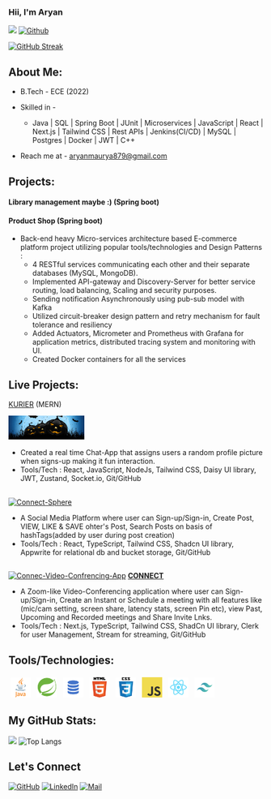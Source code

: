 <link href="https://fonts.googleapis.com/css2?family=Material+Icons" rel="stylesheet">

### Hii, I'm Aryan  
  
![](https://visitor-badge.laobi.icu/badge?page_id=Aryan-1121.Aryan-1121)       [![Github](https://img.shields.io/github/followers/Aryan-1121?label=Follow&style=social)](https://github.com/Aryan-1121)

[![GitHub Streak](https://streak-stats.demolab.com?user=Aryan-1121&theme=github-dark&border_radius=20&date_format=j%20M%5B%20Y%5D&card_width=600&card_height=220)](https://git.io/streak-stats)

##  About Me:

- B.Tech -  ECE (2022)
- Skilled in -
  - Java | SQL | Spring Boot | JUnit | Microservices | JavaScript | React | Next.js | Tailwind CSS | Rest APIs | Jenkins(CI/CD) | MySQL | Postgres | Docker |  JWT | C++
 
    
- Reach me at - aryanmaurya879@gmail.com

###
##  Projects:

#### Library management maybe :) (Spring boot)






#### Product Shop (Spring boot)
- Back-end heavy Micro-services architecture based E-commerce platform project utilizing popular tools/technologies and Design Patterns :
   - 4 RESTful services communicating each other and their separate databases (MySQL, MongoDB).
   - Implemented API-gateway and Discovery-Server for better service routing, load balancing, Scaling and security purposes.
   -  Sending notification Asynchronously using pub-sub model with Kafka
   -  Utilized circuit-breaker design pattern and retry mechanism for fault tolerance and resiliency
   -  Added Actuators, Micrometer and Prometheus with Grafana for application metrics, distributed tracing system and monitoring with UI.
   -  Created Docker containers for all the services 

###
##  Live Projects:


[KURIER](https://kurier-msh1.onrender.com)  (MERN)

<a href="https://kurier-msh1.onrender.com"  >
	<img src="https://github.com/Aryan-1121/Aryan-1121/blob/main/hbtrimmed.jpg" alt="Kurier pumpkin image" width="150"/> 
</a>

- Created a real time Chat-App that assigns users a random profile picture when signs-up making it fun interaction. 
- Tools/Tech : React, JavaScript, NodeJs, Tailwind CSS, Daisy UI library, JWT, Zustand, Socket.io, Git/GitHub


##



<a href="https://connect-sphere-nine.vercel.app"><img src="https://connect-sphere-nine.vercel.app/assets/images/connect-logo.png" alt="Connect-Sphere" width="200"/></a>

- A Social Media Platform where user can Sign-up/Sign-in, Create Post,  VIEW, LIKE & SAVE ohter's Post, Search Posts on basis of hashTags(added by user during post creation)
- Tools/Tech : React, TypeScript, Tailwind CSS, Shadcn UI library, Appwrite for relational db and bucket storage, Git/GitHub


##


[![Connec-Video-Confrencing-App](https://connect-six-tan.vercel.app/_next/image?url=%2Ficons%2FappLogo.png&w=64&q=75)](https://connect-six-tan.vercel.app) [**CONNECT**](https://connect-six-tan.vercel.app)

- A Zoom-like Video-Conferencing application where user can Sign-up/Sign-in, Create an Instant or Schedule a meeting with all features like (mic/cam setting, screen share, latency stats, screen Pin etc), view Past, Upcoming and Recorded meetings and Share Invite Lnks.  
- Tools/Tech : Next.js, TypeScript, Tailwind CSS, ShadCn UI library, Clerk for user Management, Stream for streaming, Git/GitHub




##  Tools/Technologies:
<p align="left">
  <img src="https://raw.githubusercontent.com/github/explore/80688e429a7d4ef2fca1e82350fe8e3517d3494d/topics/java/java.png" alt="JAVA" height="40" style="vertical-align:top; margin:4px">
  <img src="https://raw.githubusercontent.com/github/explore/80688e429a7d4ef2fca1e82350fe8e3517d3494d/topics/spring-boot/spring-boot.png" alt="HTML" height="40" style="vertical-align:top; margin:4px">
  <img src="https://raw.githubusercontent.com/github/explore/80688e429a7d4ef2fca1e82350fe8e3517d3494d/topics/sql/sql.png" alt="SQL" height="40" style="vertical-align:top; margin:4px">
<img src="https://raw.githubusercontent.com/github/explore/80688e429a7d4ef2fca1e82350fe8e3517d3494d/topics/html/html.png" alt="HTML" height="40" style="vertical-align:top; margin:4px">
  <img src="https://raw.githubusercontent.com/github/explore/80688e429a7d4ef2fca1e82350fe8e3517d3494d/topics/css/css.png" alt="CSS" height="40" style="vertical-align:top; margin:4px">
	<img src="https://raw.githubusercontent.com/github/explore/80688e429a7d4ef2fca1e82350fe8e3517d3494d/topics/javascript/javascript.png" alt="Javascript" height="40" style="vertical-align:top; margin:4px">
	  <img src="https://raw.githubusercontent.com/github/explore/80688e429a7d4ef2fca1e82350fe8e3517d3494d/topics/react/react.png" alt="react" height="40" style="vertical-align:top; margin:4px">
  <img src="https://raw.githubusercontent.com/github/explore/80688e429a7d4ef2fca1e82350fe8e3517d3494d/topics/tailwind/tailwind.png" alt="tailwind" height="40" style="vertical-align:top; margin:4px">
<!--
  <img src="https://i.imgur.com/Ao2P8iG.png)](https://isocpp.org/" alt="HTML" height="40" style="vertical-align:top; margin:4px">
   <img src="https://i.imgur.com/J6LeoUb.png" alt="HTML" height="40" style="vertical-align:top; margin:4px">
  <img src="https://raw.githubusercontent.com/github/explore/80688e429a7d4ef2fca1e82350fe8e3517d3494d/topics/git/git.png" alt="Git" height="40" style="vertical-align:top; margin:4px">
<img src="https://raw.githubusercontent.com/github/explore/80688e429a7d4ef2fca1e82350fe8e3517d3494d/topics/visual-studio-code/visual-studio-code.png" alt="VS Code" height="40" style="vertical-align:top; margin:4px">
<img src="https://www.google.com/search?q=intellij+idea&sca_esv=a83cf3ab82d90a13&rlz=1C1OPNX_enIN1094IN1094&sxsrf=ACQVn091D0wUmJV7k_bG-GPBkmdhD2gd2Q:1709808219645&tbm=isch&source=iu&ictx=1&vet=1&fir=a3foPxSpL_u5GM%252Cl8fSjf1md8_O4M%252C%252Fm%252F03v0mn%253BLIUk9RaJStlVIM%252Cpd7PaaxvF_PQKM%252C_%253Blaw6gV_I8iMDxM%252Cm2HhXefPBR6Z7M%252C_%253BPyYXAEDuXGY1rM%252CbHrhxXzrgVtxDM%252C_%253BfxifYx6NM4jMfM%252CzMHK4xs325THgM%252C_&usg=AI4_-kRty2WzEPC6JYjyjM5T4aokiS8zFw&sa=X&ved=2ahUKEwjJnMP8--GEAxV7RmwGHasiB7AQ_B16BAhSEAE#imgrc=a3foPxSpL_u5GM" height='40'
 style="vertical-align:top; margin:4px">
</br>
-->
	
##  My GitHub Stats:

<img src="https://github-readme-stats.vercel.app/api?username=Aryan-1121&&show_icons=true&title_color=3A1C71&icon_color=bb2acf&text_color=3A1C71&bg_color=F4E2D8">	![Top Langs](https://github-readme-stats.vercel.app/api/top-langs/?username=Aryan-1121&theme=tokyonight)    


                             
## Let's Connect 
<p align="left">
	<a href="https://github.com/Aryan-1121"><img src="https://img.icons8.com/bubbles/50/000000/github.png" alt="GitHub"/></a>
	<a href="https://www.linkedin.com/in/aryan879/"><img src="https://img.icons8.com/bubbles/50/000000/linkedin.png" alt="LinkedIn"/></a>
	<a href="aryanmaurya879@gmail.com"><img src="https://img.icons8.com/bubbles/50/000000/gmail.png" alt="Mail"/></a>
</p>


<!--  Last update on 4 April 2024    -->

<!--
**Aryan-1121/Aryan-1121** is a ✨ _special_ ✨ repository because its `README.md` (this file) appears on your GitHub profile.

Here are some ideas to get you started:

- 🔭 I’m currently working on ...
- 🌱 I’m currently learning ...
- 👯 I’m looking to collaborate on ...
- 🤔 I’m looking for help with ...
- 💬 Ask me about ...
- 📫 How to reach me: ...
- 😄 Pronouns: ...
- ⚡ Fun fact: ...
-->
